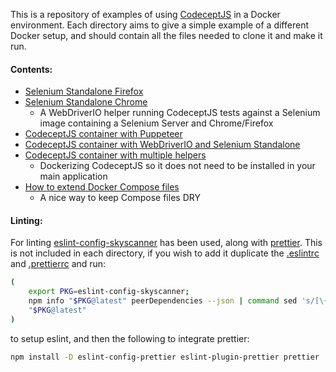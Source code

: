This is a repository of examples of using [CodeceptJS](https://codecept.io/) in a Docker environment. Each directory aims to give a simple example of a different Docker setup, and should contain all the files needed to clone it and make it run.

#### Contents:

- [Selenium Standalone Firefox](./seleniumStandaloneFirefox)
- [Selenium Standalone Chrome](./seleniumStandaloneChrome)
  - A WebDriverIO helper running CodeceptJS tests against a Selenium image containing a Selenium Server and Chrome/Firefox
- [CodeceptJS container with Puppeteer](./dockerizedCodeceptJSPuppeteer)
- [CodeceptJS container with WebDriverIO and Selenium Standalone](./dockerizedCodeceptJSWebDriverIO)
- [CodeceptJS container with multiple helpers](./dockerizedCodeceptJSMultipleHelpers)
  - Dockerizing CodeceptJS so it does not need to be installed in your main application
- [How to extend Docker Compose files](./extendingComposeFiles)
  - A nice way to keep Compose files DRY

#### Linting:

For linting [eslint-config-skyscanner](https://github.com/Skyscanner/eslint-config-skyscanner ) has been used, along with [prettier](https://github.com/prettier/prettier). This is not included in each directory, if you wish to add it duplicate the [.eslintrc](.eslintrc) and [.prettierrc](.prettierrc) and run:

```sh
(
    export PKG=eslint-config-skyscanner;
    npm info "$PKG@latest" peerDependencies --json | command sed 's/[\{\},]//g ; s/: /@/g' | xargs npm install --save-dev
    "$PKG@latest"
)
```
to setup eslint, and then the following to integrate prettier:
```sh
npm install -D eslint-config-prettier eslint-plugin-prettier prettier
```



